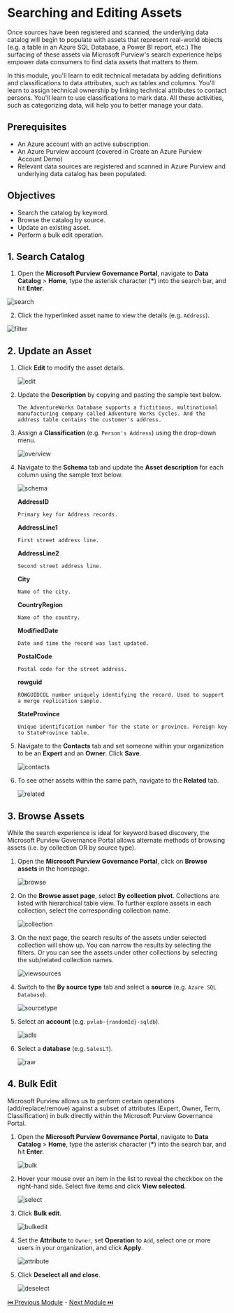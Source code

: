 # Searching and Editing Assets

Once sources have been registered and scanned, the underlying data catalog will begin to populate with assets that represent real-world objects (e.g. a table in an Azure SQL Database, a Power BI report, etc.) The surfacing of these assets via Microsoft Purview's search experience helps empower data consumers to find data assets that matters to them.

In this module, you'll learn to edit technical metadata by adding definitions and classifications to data attributes, such as tables and columns. You'll learn to assign technical ownership by linking technical attributes to contact persons. You'll learn to use classifications to mark data. All these activities, such as categorizing data, will help you to better manage your data.

## Prerequisites
*	An Azure account with an active subscription.
*	An Azure Purview account (covered in Create an Azure Purview Account Demo) 
*	Relevant data sources are registered and scanned in Azure Purview and underlying data catalog has been populated. 

## Objectives
* Search the catalog by keyword.
* Browse the catalog by source.
* Update an existing asset.
* Perform a bulk edit operation.

## 1. Search Catalog
1. Open the **Microsoft Purview Governance Portal**, navigate to **Data Catalog** > **Home**, type the asterisk character (**\***) into the search bar, and hit **Enter**.

  ![search](./assets/5-1_search.jpg "search")
  
2. Click the hyperlinked asset name to view the details (e.g. `Address`).

  ![filter](./assets/2-select_address.jpg "filter")
  

## 2. Update an Asset
1. Click **Edit** to modify the asset details.

    ![edit](./assets/3-edit.jpg "edit")
    
2. Update the **Description** by copying and pasting the sample text below.

    ```text
    The AdventureWorks Database supports a fictitious, multinational manufacturing company called Adventure Works Cycles. And the address table contains the customer's address.
    ```
    
3. Assign a **Classification** (e.g. `Person's Address`) using the drop-down menu.

    ![overview](./assets/4-description.jpg "overview")
    
4. Navigate to the **Schema** tab and update the **Asset description** for each column using the sample text below.

    ![schema](./assets/5-col_desc.jpg "schema")
    
    **AddressID**

    ```text
    Primary key for Address records.
    ```

    **AddressLine1**

    ```text
    First street address line.
    ```

    **AddressLine2**

    ```text
    Second street address line.
    ```

    **City**

    ```text
    Name of the city.
    ```

    **CountryRegion**
    
    ```text
    Name of the country.
    ```

    **ModifiedDate**

    ```text
    Date and time the record was last updated.
    ```
    
    **PostalCode**
    
    ```text
    Postal code for the street address.
    ```

    **rowguid**
    
    ```text
    ROWGUIDCOL number uniquely identifying the record. Used to support a merge replication sample.
    ```

    **StateProvince**
    
    ```text
    Unique identification number for the state or province. Foreign key to StateProvince table.
    ```

5. Navigate to the **Contacts** tab and set someone within your organization to be an **Expert** and an **Owner**. Click **Save**.
  
    ![contacts](./assets/6-save.jpg "contacts")
    
6. To see other assets within the same path, navigate to the **Related** tab.

    ![related](./assets/7-related.jpg "related")
    
 
## 3. Browse Assets

While the search experience is ideal for keyword based discovery, the Microsoft Purview Governance Portal allows alternate methods of browsing assets (i.e. by collection OR by source type).

1. Open the **Microsoft Purview Governance Portal**, click on  **Browse assets** in the homepage.

    ![browse](./assets/5-8_browse.jpg "browse")
    
2. On the **Browse asset page**, select **By collection pivot**. Collections are listed with hierarchical table view. To further explore assets in each collection, select the corresponding collection name.

    ![collection](./assets/5-9_by_collection.jpg "collection")

3. On the next page, the search results of the assets under selected collection will show up. You can narrow the results by selecting the filters. Or you can see the assets under other collections by selecting the sub/related collection names.
    
    ![viewsources](./assets/5-10_view_sources.jpg "viewsources")
    
4. Switch to the **By source type** tab and select a **source** (e.g. `Azure SQL Database`).

    ![sourcetype](./assets/12-source_type.jpg "sourcetype")
    
5. Select an **account** (e.g. `pvlab-{randomId}-sqldb`). 

   ![adls](./assets/13-select_db.jpg "adls") 

6. Select a **database** (e.g. `SalesLT`).

    ![raw](./assets/14-SalesLT.jpg "raw")
    
## 4. Bulk Edit
Microsoft Purview allows us to perform certain operations (add/replace/remove) against a subset of attributes (Expert, Owner, Term, Classification) in bulk directly within the Microsoft Purview Governance Portal.

1. Open the **Microsoft Purview Governance Portal**, navigate to **Data Catalog** > **Home**, type the asterisk character (**\***) into the search bar, and hit **Enter**.

   ![bulk](./assets/5-14_bulk.jpg "bulk") 

2. Hover your mouse over an item in the list to reveal the checkbox on the right-hand side. Select five items and click **View selected**.

    ![select](./assets/16-view_selected.jpg "select")

3. Click **Bulk edit**.

    ![bulkedit](./assets/17-bulk_edit.jpg "bulkedit")

4. Set the **Attribute** to `Owner`, set **Operation** to `Add`, select one or more users in your organization, and click **Apply**.

    ![attribute](./assets/18-edit_assets.jpg "attribute")

5. Click **Deselect all and close**.

    ![deselect](./assets/19-deselect.jpg "deselect")


 [⏮️ Previous Module](../03_registering-and-scanning-an-on-premises-sql-server-instance/documentation.md) - [Next Module ⏭️ ](../05_maintaining-glossary-by-creating-and-importing-terms/documentation.md)
